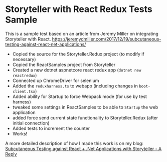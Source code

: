 Storyteller with React Redux Tests Sample
=========================================

This is a sample test based on an article from Jeremy Miller on integrating Storyteller with React.
https://jeremydmiller.com/2017/12/19/subcutaneous-testing-against-react-net-applications/

* Copied the source for the Storyteller.Redux project (to modify if necessary)
* Copied the ReactSamples project from Storyteller
* Created a new dotnet aspnetcore react redux app  (`dotnet new reactredux`)
* Connected up ChromeDriver for selenium
* Added the `reduxharness.ts` to webapp (including changes in `boot-client.tsx`)
* Added ability for Startup to force Webpack mode (for use by test harness)
* tweaked some settings in ReactSamples to be able to `Startup` the web application
* added force send current state functionality to Storyteller.Redux (after initial connection)
* Added tests to increment the counter
* Works!

A more detailed description of how I made this work is on my blog: [Subcutaneous Testing against React + .Net Applications with Storyteller - A Reply](https://blog.csmac.nz/storytellerreduxsample/)
